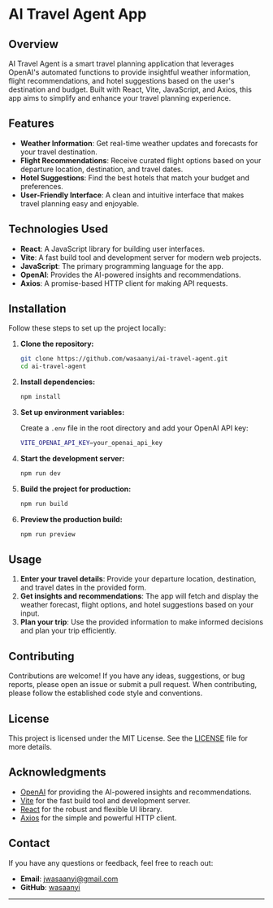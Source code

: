 # AI Travel Agent App

## Overview

AI Travel Agent is a smart travel planning application that leverages OpenAI's automated functions to provide insightful weather information, flight recommendations, and hotel suggestions based on the user's destination and budget. Built with React, Vite, JavaScript, and Axios, this app aims to simplify and enhance your travel planning experience.

## Features

- **Weather Information**: Get real-time weather updates and forecasts for your travel destination.
- **Flight Recommendations**: Receive curated flight options based on your departure location, destination, and travel dates.
- **Hotel Suggestions**: Find the best hotels that match your budget and preferences.
- **User-Friendly Interface**: A clean and intuitive interface that makes travel planning easy and enjoyable.

## Technologies Used

- **React**: A JavaScript library for building user interfaces.
- **Vite**: A fast build tool and development server for modern web projects.
- **JavaScript**: The primary programming language for the app.
- **OpenAI**: Provides the AI-powered insights and recommendations.
- **Axios**: A promise-based HTTP client for making API requests.

## Installation

Follow these steps to set up the project locally:

1. **Clone the repository:**

   ```bash
   git clone https://github.com/wasaanyi/ai-travel-agent.git
   cd ai-travel-agent
   ```

2. **Install dependencies:**

   ```bash
   npm install
   ```

3. **Set up environment variables:**

   Create a `.env` file in the root directory and add your OpenAI API key:

   ```bash
   VITE_OPENAI_API_KEY=your_openai_api_key
   ```

4. **Start the development server:**

   ```bash
   npm run dev
   ```

5. **Build the project for production:**

   ```bash
   npm run build
   ```

6. **Preview the production build:**

   ```bash
   npm run preview
   ```

## Usage

1. **Enter your travel details**: Provide your departure location, destination, and travel dates in the provided form.
2. **Get insights and recommendations**: The app will fetch and display the weather forecast, flight options, and hotel suggestions based on your input.
3. **Plan your trip**: Use the provided information to make informed decisions and plan your trip efficiently.

## Contributing

Contributions are welcome! If you have any ideas, suggestions, or bug reports, please open an issue or submit a pull request. When contributing, please follow the established code style and conventions.

## License

This project is licensed under the MIT License. See the [LICENSE](./LICENSE) file for more details.

## Acknowledgments

- [OpenAI](https://openai.com) for providing the AI-powered insights and recommendations.
- [Vite](https://vitejs.dev) for the fast build tool and development server.
- [React](https://reactjs.org) for the robust and flexible UI library.
- [Axios](https://axios-http.com) for the simple and powerful HTTP client.

## Contact

If you have any questions or feedback, feel free to reach out:

- **Email**: jwasaanyi@gmail.com
- **GitHub**: [wasaanyi](https://github.com/wasaanyi)

---
